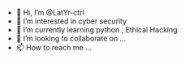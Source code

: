 - 👋 Hi, I’m @LatYr-ctrl
- 👀 I’m interested in cyber security
- 🌱 I’m currently learning python , Ethical Hacking
- 💞️ I’m looking to collaborate on ...
- 📫 How to reach me ...

<!---
LatYr-ctrl/LatYr-ctrl is a ✨ special ✨ repository because its `README.md` (this file) appears on your GitHub profile.
You can click the Preview link to take a look at your changes.
--->

